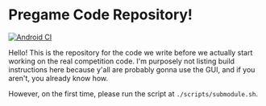# Pregame Code Repository!

[![Android CI](https://github.com/rh-robotics/FTC_22_23/actions/workflows/android.yml/badge.svg)](https://github.com/rh-robotics/FTC_22_23/actions/workflows/android.yml)

Hello! This is the repository for the code we write before we actually start working on the real competition code.
I'm purposely not listing build instructions here because y'all are probably gonna use the GUI, and if you aren't,
you already know how.

However, on the first time, please run the script at `./scripts/submodule.sh`.
